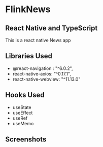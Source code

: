 # FlinkNews

## React Native and TypeScript

This is a react native News app

## Libraries Used
- @react-navigation : "^6.0.2",
- react-native-axios: "^0.17.1",
- react-native-webview: "^11.13.0"

## Hooks Used
- useState
- useEffect
- useRef
- useMemo

## Screenshots
